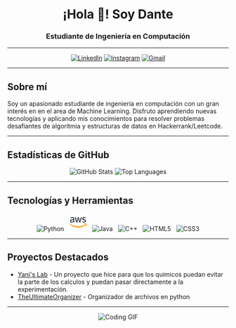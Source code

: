 <h1 align="center">¡Hola 👋! Soy Dante</h1>

<h3 align="center">Estudiante de Ingeniería en Computación</h3>

---

<p align="center">
  <a href="https://www.linkedin.com/in/dante-issac-daniel-barron-b10348270/"><img src="https://img.shields.io/badge/LinkedIn-0077B5?style=for-the-badge&logo=linkedin&logoColor=white" alt="LinkedIn"></a>
  <a href="https://www.instagram.com/shadic.12/"><img src="https://img.shields.io/badge/Instagram-E4405F?style=for-the-badge&logo=instagram&logoColor=white" alt="Instagram"></a>
  <a href="mailto:shadic-daniel@hotmail.com"><img src="https://img.shields.io/badge/Gmail-D14836?style=for-the-badge&logo=gmail&logoColor=white" alt="Gmail"></a>
</p>

---

## Sobre mí

Soy un apasionado estudiante de ingeniería en computación con un gran interés en en el area de Machine Learning. Disfruto aprendiendo nuevas tecnologías y aplicando mis conocimientos para resolver problemas desafiantes de algoritmia y estructuras de datos en Hackerrank/Leetcode.

---

## Estadísticas de GitHub

<div align="center">
  <img src="https://github-readme-stats.vercel.app/api?username=DanteD1212&hide_title=false&hide_rank=false&show_icons=true&include_all_commits=true&count_private=true&disable_animations=false&theme=dracula&locale=en&hide_border=false" height="180" alt="GitHub Stats" />
  <img src="https://github-readme-stats.vercel.app/api/top-langs?username=DanteD1212&locale=en&hide_title=false&layout=compact&card_width=320&langs_count=5&theme=dracula&hide_border=false" height="180" alt="Top Languages" />
</div>

---

## Tecnologías y Herramientas

<p align="center">
  <img src="https://cdn.jsdelivr.net/gh/devicons/devicon/icons/python/python-original.svg" height="40" alt="Python" title="Python" />
  &nbsp;
  <img src="https://github.com/devicons/devicon/blob/v2.16.0/icons/amazonwebservices/amazonwebservices-original-wordmark.svg" height="40" alt="AWS" title="AWS" />
  &nbsp;
  <img src="https://cdn.jsdelivr.net/gh/devicons/devicon/icons/java/java-original.svg" height="40" alt="Java" title="Java" />
  &nbsp;
  <img src="https://cdn.jsdelivr.net/gh/devicons/devicon/icons/cplusplus/cplusplus-original.svg" height="40" alt="C++" title="C++" />
  &nbsp;
  <img src="https://cdn.jsdelivr.net/gh/devicons/devicon/icons/html5/html5-original.svg" height="40" alt="HTML5" title="HTML5" />
  &nbsp;
  <img src="https://cdn.jsdelivr.net/gh/devicons/devicon/icons/css3/css3-original.svg" height="40" alt="CSS3" title="CSS3" />
</p>

---

## Proyectos Destacados

* [Yani's Lab]([https://github.com/DanteD1212/proyectoQuimico]) - Un proyecto que hice para que los quimicos puedan evitar la parte de los calculos y puedan pasar directamente a la experimentación.
* [TheUltimateOrganizer]([https://github.com/DanteD1212/TheUltimateOrganizer]) - Organizador de archivos en python


---

<p align="center">
  <img src="https://media2.giphy.com/media/v1.Y2lkPTc5MGI3NjExMTBuMW1lZWx3cWZjcDM3bjU5Znk4azNoYzJtMzc4Y2draDY2dXdoeCZlcD12MV9pbnRlcm5hbF9naWZfYnlfaWQmY3Q9Zw/hmzZkvOJPLQti/giphy.gif" alt="Coding GIF" width="600"/>
</p>
